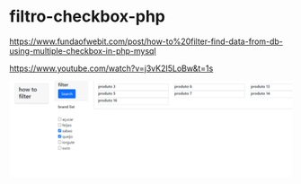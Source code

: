 # filtro-checkbox-php
https://www.fundaofwebit.com/post/how-to%20filter-find-data-from-db-using-multiple-checkbox-in-php-mysql

https://www.youtube.com/watch?v=j3vK2I5LoBw&t=1s

<img src="Capturar.PNG" alt="">
